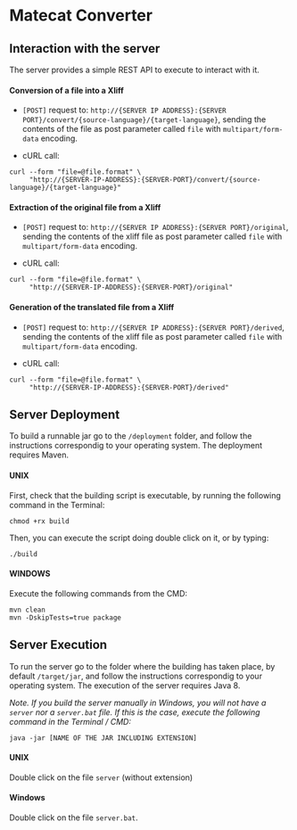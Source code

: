 # Matecat Converter

## Interaction with the server
The server provides a simple REST API to execute to interact with it. 

#### Conversion of a file into a Xliff
* `[POST]` request to: `http://{SERVER IP ADDRESS}:{SERVER PORT}/convert/{source-language}/{target-language}`, sending the contents of the file as post parameter called `file` with `multipart/form-data` encoding.

* cURL call:
```
curl --form "file=@file.format" \ 
     "http://{SERVER-IP-ADDRESS}:{SERVER-PORT}/convert/{source-language}/{target-language}"
```

#### Extraction of the original file from a Xliff
* `[POST]` request to: `http://{SERVER IP ADDRESS}:{SERVER PORT}/original`, sending the contents of the xliff file as post parameter called `file` with `multipart/form-data` encoding.

* cURL call:
```
curl --form "file=@file.format" \ 
     "http://{SERVER-IP-ADDRESS}:{SERVER-PORT}/original"
```

#### Generation of the translated file from a Xliff
* `[POST]` request to: `http://{SERVER IP ADDRESS}:{SERVER PORT}/derived`, sending the contents of the xliff file as post parameter called `file` with `multipart/form-data` encoding.

* cURL call:
```
curl --form "file=@file.format" \ 
     "http://{SERVER-IP-ADDRESS}:{SERVER-PORT}/derived"
```

## Server Deployment
To build a runnable jar go to the `/deployment` folder, and follow the instructions correspondig to your operating system. The deployment requires Maven.

#### UNIX 
First, check that the building script is executable, by running the following command in the Terminal:
```
chmod +rx build
```
Then, you can execute the script doing double click on it, or by typing:
```
./build
```
#### WINDOWS
Execute the following commands from the CMD:

```
mvn clean
mvn -DskipTests=true package
```

## Server Execution
To run the server go to the folder where the building has taken place, by default `/target/jar`, and follow the instructions correspondig to your operating system. The execution of the server requires Java 8.

_Note. If you build the server manually in Windows, you will not have a `server` nor a `server.bat` file. If this is the case, execute the following command in the Terminal / CMD:_

```
java -jar [NAME OF THE JAR INCLUDING EXTENSION]
```

#### UNIX
Double click on the file `server` (without extension)

#### Windows
Double click on the file `server.bat`.
